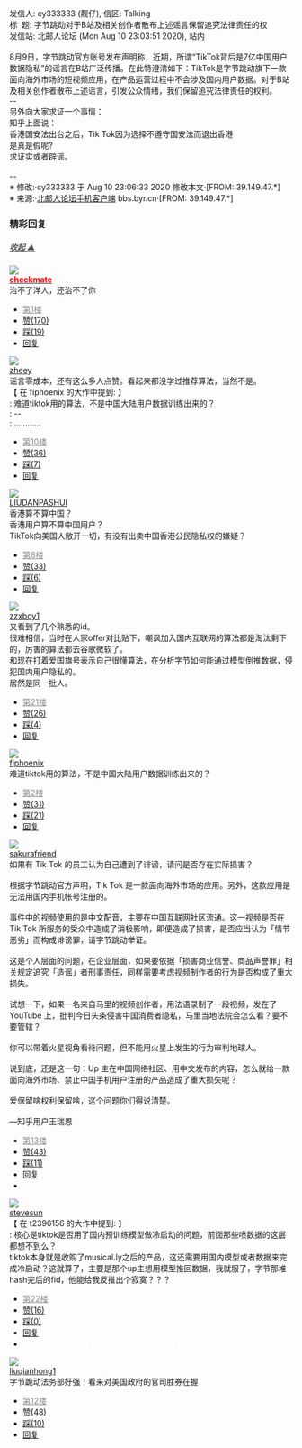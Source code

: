 <div class="a-content-wrap">发信人: cy333333 (靓仔), 信区: Talking<br>标&nbsp;&nbsp;题: 字节跳动对于B站及相关创作者散布上述谣言保留追究法律责任的权<br>发信站: 北邮人论坛 (Mon Aug 10 23:03:51 2020), 站内<br><br>8月9日，字节跳动官方账号发布声明称，近期，所谓“TikTok背后是7亿中国用户数据隐私”的谣言在B站广泛传播。在此特澄清如下：TikTok是字节跳动旗下一款面向海外市场的短视频应用，在产品运营过程中不会涉及国内用户数据。对于B站及相关创作者散布上述谣言，引发公众情绪，我们保留追究法律责任的权利。<br>--<br>另外向大家求证一个事情：<br>知乎上面说：<br>香港国安法出台之后，Tik Tok因为选择不遵守国安法而退出香港<br>是真是假呢?<br>求证实或者辟谣。<br><br>--<br><font class="f006">※ 修改:·cy333333 于 Aug 10 23:06:33 2020 修改本文·[FROM: 39.149.47.*]</font><font class="f000"><br></font><font class="f000"></font><font class="f001">※ 来源:·<a target="_blank" href="http://developers.byr.cn/mobile">北邮人论坛手机客户端</a> bbs.byr.cn·[FROM: 39.149.47.*]</font><font class="f000"><br></font><div id="nice_view" class="corner" style="margin:0;display:block"><div class="a-nice-comment-divline"><h3><span>精彩回复</span></h3><h5><a class="a-func-toggle" style="color:#555;" href="#">收起 ▲</a></h5></div><div class="a-nice-comment"><div class="a-nice-comment-item"><a class="a-nice-comment-face" href="/user/query/checkmate"><img src="https://bbs.byr.cn/uploadFace/C/checkmate.9101.jpg"></a><div class="a-nice-comment-cell"><div class="a-nice-comment-id"><a href="/user/query/checkmate"><strong style="color:red;">checkmate</strong></a></div><div class="a-nice-comment-content">治不了洋人，还治不了你</div><div><ul class="a-func a-nice-comment-func"><li><a class="a-nice-comment-floor" style="color:#888;" title="点击跳转" href="/article/Talking/6215274?s=6215279">第1楼</a></li><li><a href="/article/Talking/ajax_voteup/6215279.json" class="a-func-like" id="like_list6215279"><samp class="ico-pos-zaninactive" id="icon_like_list6215279"></samp>赞(170)</a></li><li><a href="/article/Talking/ajax_votedown/6215279.json" id="listCai6215279" class="a-func-cai"><samp class="ico-pos-caiinactive" id="icon_list_cai6215279"></samp>踩(19)</a></li><li><samp class="ico-pos-reply"></samp><a href="/article/Talking/post/6215279" class="a-post">回复</a></li></ul></div></div></div><div class="a-nice-comment-item"><a class="a-nice-comment-face" href="/user/query/zheey"><img src="https://bbs.byr.cn/uploadFace/Z/zheey.4238.jpg"></a><div class="a-nice-comment-cell"><div class="a-nice-comment-id"><a href="/user/query/zheey">zheey</a></div><div class="a-nice-comment-content">谣言零成本，还有这么多人点赞。看起来都没学过推荐算法，当然不是。<br>【 在 fiphoenix 的大作中提到: 】<br>: 难道tiktok用的算法，不是中国大陆用户数据训练出来的？<br>: --<br>: ............</div><div><ul class="a-func a-nice-comment-func"><li><a class="a-nice-comment-floor" style="color:#888;" title="点击跳转" href="/article/Talking/6215274?s=6215299">第10楼</a></li><li><a href="/article/Talking/ajax_voteup/6215299.json" class="a-func-like" id="like_list6215299"><samp class="ico-pos-zaninactive" id="icon_like_list6215299"></samp>赞(36)</a></li><li><a href="/article/Talking/ajax_votedown/6215299.json" id="listCai6215299" class="a-func-cai"><samp class="ico-pos-caiinactive" id="icon_list_cai6215299"></samp>踩(7)</a></li><li><samp class="ico-pos-reply"></samp><a href="/article/Talking/post/6215299" class="a-post">回复</a></li></ul></div></div></div><div class="a-nice-comment-item"><a class="a-nice-comment-face" href="/user/query/LIUDANPASHUI"><img src="https://bbs.byr.cn/uploadFace/L/LIUDANPASHUI.3496.jpg"></a><div class="a-nice-comment-cell"><div class="a-nice-comment-id"><a href="/user/query/LIUDANPASHUI">LIUDANPASHUI</a></div><div class="a-nice-comment-content">香港算不算中国？<br>香港用户算不算中国用户？<br>TikTok向美国人敞开一切，有没有出卖中国香港公民隐私权的嫌疑？</div><div><ul class="a-func a-nice-comment-func"><li><a class="a-nice-comment-floor" style="color:#888;" title="点击跳转" href="/article/Talking/6215274?s=6215292">第8楼</a></li><li><a href="/article/Talking/ajax_voteup/6215292.json" class="a-func-like" id="like_list6215292"><samp class="ico-pos-zaninactive" id="icon_like_list6215292"></samp>赞(33)</a></li><li><a href="/article/Talking/ajax_votedown/6215292.json" id="listCai6215292" class="a-func-cai"><samp class="ico-pos-caiinactive" id="icon_list_cai6215292"></samp>踩(6)</a></li><li><samp class="ico-pos-reply"></samp><a href="/article/Talking/post/6215292" class="a-post">回复</a></li></ul></div></div></div><div class="a-nice-comment-item"><a class="a-nice-comment-face" href="/user/query/zzxboy1"><img src="https://bbs.byr.cn/img/face_default_m.jpg"></a><div class="a-nice-comment-cell"><div class="a-nice-comment-id"><a href="/user/query/zzxboy1">zzxboy1</a></div><div class="a-nice-comment-content">又看到了几个熟悉的id。<br>很难相信，当时在人家offer对比贴下，嘲讽加入国内互联网的算法都是淘汰剩下的，厉害的算法都去谷歌微软了。<br>和现在打着爱国旗号表示自己很懂算法，在分析字节如何能通过模型倒推数据，侵犯国内用户隐私的。<br>居然是同一批人。</div><div><ul class="a-func a-nice-comment-func"><li><a class="a-nice-comment-floor" style="color:#888;" title="点击跳转" href="/article/Talking/6215274?s=6215322">第21楼</a></li><li><a href="/article/Talking/ajax_voteup/6215322.json" class="a-func-like" id="like_list6215322"><samp class="ico-pos-zaninactive" id="icon_like_list6215322"></samp>赞(26)</a></li><li><a href="/article/Talking/ajax_votedown/6215322.json" id="listCai6215322" class="a-func-cai"><samp class="ico-pos-caiinactive" id="icon_list_cai6215322"></samp>踩(4)</a></li><li><samp class="ico-pos-reply"></samp><a href="/article/Talking/post/6215322" class="a-post">回复</a></li></ul></div></div></div><div class="a-nice-comment-item"><a class="a-nice-comment-face" href="/user/query/fiphoenix"><img src="https://bbs.byr.cn/uploadFace/F/fiphoenix.8000.jpg"></a><div class="a-nice-comment-cell"><div class="a-nice-comment-id"><a href="/user/query/fiphoenix">fiphoenix</a></div><div class="a-nice-comment-content">难道tiktok用的算法，不是中国大陆用户数据训练出来的？</div><div><ul class="a-func a-nice-comment-func"><li><a class="a-nice-comment-floor" style="color:#888;" title="点击跳转" href="/article/Talking/6215274?s=6215285">第2楼</a></li><li><a href="/article/Talking/ajax_voteup/6215285.json" class="a-func-like" id="like_list6215285"><samp class="ico-pos-zaninactive" id="icon_like_list6215285"></samp>赞(31)</a></li><li><a href="/article/Talking/ajax_votedown/6215285.json" id="listCai6215285" class="a-func-cai"><samp class="ico-pos-caiinactive" id="icon_list_cai6215285"></samp>踩(21)</a></li><li><samp class="ico-pos-reply"></samp><a href="/article/Talking/post/6215285" class="a-post">回复</a></li></ul></div></div></div><div class="a-nice-comment-item"><a class="a-nice-comment-face" href="/user/query/sakurafriend"><img src="https://bbs.byr.cn/img/face_default_m.jpg"></a><div class="a-nice-comment-cell"><div class="a-nice-comment-id"><a href="/user/query/sakurafriend">sakurafriend</a></div><div class="a-nice-comment-content">如果有 Tik Tok 的员工认为自己遭到了诽谤，请问是否存在实际损害？<br><br>根据字节跳动官方声明，Tik Tok 是一款面向海外市场的应用。另外，这款应用是无法用国内手机帐号注册的。<br><br>事件中的视频使用的是中文配音，主要在中国互联网社区流通。这一视频是否在 Tik Tok 所服务的受众中造成了消极影响，即便造成了损害，是否应当认为「情节恶劣」而构成诽谤罪，请字节跳动举证。<br><br>这是个人层面的问题，在企业层面，如果要依据「损害商业信誉、商品声誉罪」相关规定追究「造谣」者刑事责任，同样需要考虑视频制作者的行为是否构成了重大损失。<br><br>试想一下，如果一名来自马里的视频创作者，用法语录制了一段视频，发在了 YouTube 上，批判今日头条侵害中国消费者隐私，马里当地法院会怎么看？要不要管辖？<br><br>你可以带着火星视角看待问题，但不能用火星上发生的行为审判地球人。<br><br>说到底，还是这一句：Up 主在中国网络社区、用中文发布的内容，怎么就给一款面向海外市场、禁止中国手机用户注册的产品造成了重大损失呢？<br><br>爱保留啥权利保留啥，这个问题你们得说清楚。<br><br>––知乎用户王瑞恩</div><div><ul class="a-func a-nice-comment-func"><li><a class="a-nice-comment-floor" style="color:#888;" title="点击跳转" href="/article/Talking/6215274?s=6215305">第13楼</a></li><li><a href="/article/Talking/ajax_voteup/6215305.json" class="a-func-like" id="like_list6215305"><samp class="ico-pos-zaninactive" id="icon_like_list6215305"></samp>赞(43)</a></li><li><a href="/article/Talking/ajax_votedown/6215305.json" id="listCai6215305" class="a-func-cai"><samp class="ico-pos-caiinactive" id="icon_list_cai6215305"></samp>踩(11)</a></li><li><samp class="ico-pos-reply"></samp><a href="/article/Talking/post/6215305" class="a-post">回复</a></li><li><a href="#" style="color:white;margin:0px 50px;">下一个彩蛋线索见网页源代码。 10/10</a></li></ul></div></div></div><div class="a-nice-comment-item"><a class="a-nice-comment-face" href="/user/query/stevesun"><img src="https://bbs.byr.cn/img/face_default_m.jpg"></a><div class="a-nice-comment-cell"><div class="a-nice-comment-id"><a href="/user/query/stevesun">stevesun</a></div><div class="a-nice-comment-content">【 在 t2396156 的大作中提到: 】<br>: 核心是tiktok是否用了国内预训练模型做冷启动的问题，前面那些喷数据的这层都想不到么？<br>tiktok本身就是收购了musical.ly之后的产品，这还需要用国内模型或者数据来完成冷启动？这就算了，主要是那个up主想用模型推回数据，我就服了，字节那堆hash完后的fid，他能给我反推出个寂寞？？？</div><div><ul class="a-func a-nice-comment-func"><li><a class="a-nice-comment-floor" style="color:#888;" title="点击跳转" href="/article/Talking/6215274?s=6215323">第22楼</a></li><li><a href="/article/Talking/ajax_voteup/6215323.json" class="a-func-like" id="like_list6215323"><samp class="ico-pos-zaninactive" id="icon_like_list6215323"></samp>赞(16)</a></li><li><a href="/article/Talking/ajax_votedown/6215323.json" id="listCai6215323" class="a-func-cai"><samp class="ico-pos-caiinactive" id="icon_list_cai6215323"></samp>踩(0)</a></li><li><samp class="ico-pos-reply"></samp><a href="/article/Talking/post/6215323" class="a-post">回复</a></li><li><a href="#" style="color:white;margin:0px 50px;">每个人都在忙，要么忙着活，要么忙着死。 6/10</a></li></ul></div></div></div><div class="a-nice-comment-item"><a class="a-nice-comment-face" href="/user/query/liuqianhong1"><img src="https://bbs.byr.cn/uploadFace/L/liuqianhong1.143.jpg"></a><div class="a-nice-comment-cell"><div class="a-nice-comment-id"><a href="/user/query/liuqianhong1">liuqianhong1</a></div><div class="a-nice-comment-content">字节跪动法务部好强！看来对美国政府的官司胜券在握</div><div><ul class="a-func a-nice-comment-func"><li><a class="a-nice-comment-floor" style="color:#888;" title="点击跳转" href="/article/Talking/6215274?s=6215304">第12楼</a></li><li><a href="/article/Talking/ajax_voteup/6215304.json" class="a-func-like" id="like_list6215304"><samp class="ico-pos-zaninactive" id="icon_like_list6215304"></samp>赞(48)</a></li><li><a href="/article/Talking/ajax_votedown/6215304.json" id="listCai6215304" class="a-func-cai"><samp class="ico-pos-caiinactive" id="icon_list_cai6215304"></samp>踩(10)</a></li><li><samp class="ico-pos-reply"></samp><a href="/article/Talking/post/6215304" class="a-post">回复</a></li></ul></div></div></div></div></div><!--成就解锁：彩蛋2号获得！输入魂斗罗秘籍可解锁彩蛋3号。hint： IE 0=A  1=B--来自bbs.byr.cn----></div>